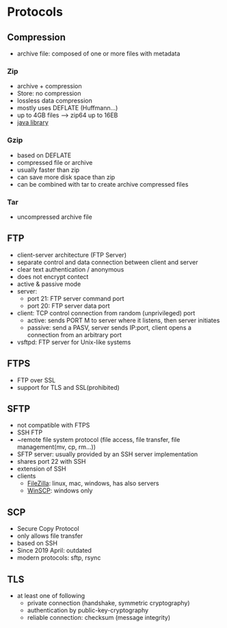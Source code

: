 # Protocols

## Compression

- archive file: composed of one or more files with metadata

### Zip

- archive + compression
- Store: no compression
- lossless data compression
- mostly uses DEFLATE (Huffmann...)
- up to 4GB files --> zip64 up to 16EB
- [java library](https://github.com/srikanth-lingala/zip4j)

### Gzip

- based on DEFLATE
- compressed file or archive
- usually faster than zip
- can save more disk space than zip
- can be combined with tar to create archive compressed files

### Tar

- uncompressed archive file

## FTP

- client-server architecture (FTP Server)
- separate control and data connection between client and server
- clear text authentication / anonymous
- does not encrypt contect
- active & passive mode
- server:
  - port 21: FTP server command port
  - port 20: FTP server data port
- client: TCP control connection from random (unprivileged) port
  - active: sends PORT M to server where it listens, then server initiates
  - passive: send a PASV, server sends IP:port, client opens a connection from an arbitrary port
- vsftpd: FTP server for Unix-like systems

## FTPS

- FTP over SSL
- support for TLS and SSL(prohibited)

## SFTP

- not compatible with FTPS
- SSH FTP
- ~remote file system protocol (file access, file transfer, file management(mv, cp, rm...))
- SFTP server: usually provided by an SSH server implementation
- shares port 22 with SSH
- extension of SSH
- clients
  - [FileZilla](https://filezilla-project.org/): linux, mac, windows, has also servers
  - [WinSCP](https://winscp.net/eng/download.php): windows only

## SCP

- Secure Copy Protocol
- only allows file transfer
- based on SSH
- Since 2019 April: outdated
- modern protocols: sftp, rsync

## TLS

- at least one of following
  - private connection (handshake, symmetric cryptography)
  - authentication by public-key-cryptography
  - reliable connection: checksum (message integrity)
